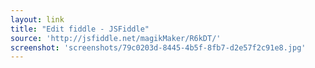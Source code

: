 ```yaml
---
layout: link
title: "Edit fiddle - JSFiddle"
source: 'http://jsfiddle.net/magikMaker/R6kDT/'
screenshot: 'screenshots/79c0203d-8445-4b5f-8fb7-d2e57f2c91e8.jpg'
---
```



